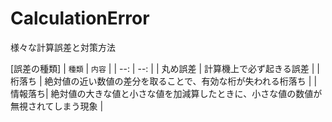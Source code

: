 # CalculationError
様々な計算誤差と対策方法  
  
[誤差の種類]
| `種類` | `内容` | 
| --: | --:    |
| 丸め誤差 | 計算機上で必ず起きる誤差 |
| 桁落ち | 絶対値の近い数値の差分を取ることで、有効な桁が失われる桁落ち |
| 情報落ち| 絶対値の大きな値と小さな値を加減算したときに、小さな値の数値が無視されてしまう現象 |

